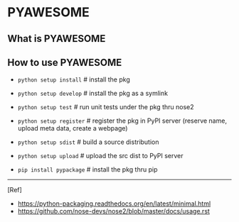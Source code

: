 # PYAWESOME #
## What is PYAWESOME ##

## How to use PYAWESOME ##

* `python setup install`    # install the pkg
* `python setup develop`    # install the pkg as a symlink
* `python setup test`       # run unit tests under the pkg thru nose2

* `python setup register`   # register the pkg in PyPI server (reserve name, upload meta data, create a webpage)
* `python setup sdist`      # build a source distribution
* `python setup upload`     # upload the src dist to PyPI server

* `pip install pypackage`   # install the pkg thru pip

- - - - 

[Ref]
* https://python-packaging.readthedocs.org/en/latest/minimal.html
* https://github.com/nose-devs/nose2/blob/master/docs/usage.rst

